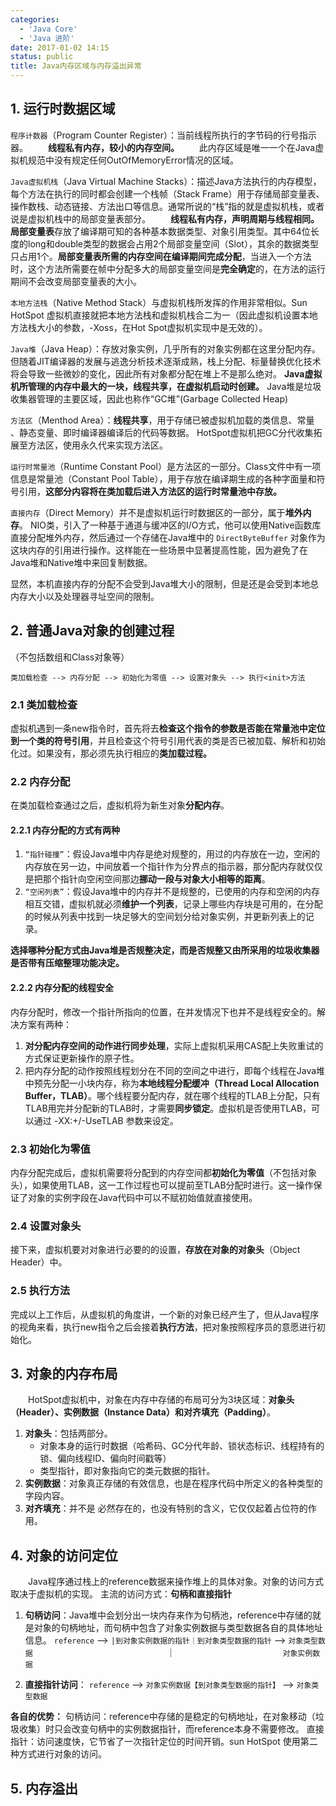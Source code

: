 ```yaml
---
categories:
  - 'Java Core'
  - 'Java 进阶'
date: 2017-01-02 14:15
status: public
title: Java内存区域与内存溢出异常
---
```


## 1. 运行时数据区域
``程序计数器``（Program Counter Register）：当前线程所执行的字节码的行号指示器。
　　**线程私有内存，较小的内存空间。**
　　此内存区域是唯一一个在Java虚拟机规范中没有规定任何OutOfMemoryError情况的区域。



``Java虚拟机栈``（Java Virtual Machine Stacks）：描述Java方法执行的内存模型，每个方法在执行的同时都会创建一个栈帧（Stack Frame）用于存储局部变量表、操作数栈、动态链接、方法出口等信息。通常所说的“栈”指的就是虚拟机栈，或者说是虚拟机栈中的局部变量表部分。
　　**线程私有内存，声明周期与线程相同。**
　　**局部变量表**存放了编译期可知的各种基本数据类型、对象引用类型。其中64位长度的long和double类型的数据会占用2个局部变量空间（Slot），其余的数据类型只占用1个。**局部变量表所需的内存空间在编译期间完成分配**，当进入一个方法时，这个方法所需要在帧中分配多大的局部变量空间是**完全确定**的，在方法的运行期间不会改变局部变量表的大小。



``本地方法栈``（Native Method Stack）与虚拟机栈所发挥的作用非常相似。Sun HotSpot 虚拟机直接就把本地方法栈和虚拟机栈合二为一（因此虚拟机设置本地方法栈大小的参数，-Xoss，在Hot Spot虚拟机实现中是无效的）。



``Java堆``（Java Heap）：存放对象实例，几乎所有的对象实例都在这里分配内存。但随着JIT编译器的发展与逃逸分析技术逐渐成熟，栈上分配、标量替换优化技术将会导致一些微妙的变化，因此所有对象都分配在堆上不是那么绝对。
**Java虚拟机所管理的内存中最大的一块，线程共享，在虚拟机启动时创建。**
Java堆是垃圾收集器管理的主要区域，因此也称作“GC堆”(Garbage Collected Heap)



``方法区``（Menthod Area）：**线程共享**，用于存储已被虚拟机加载的类信息、常量 、静态变量、即时编译器编译后的代码等数据。
HotSpot虚拟机把GC分代收集拓展至方法区，使用永久代来实现方法区。



``运行时常量池``（Runtime Constant Pool）是方法区的一部分。Class文件中有一项信息是常量池（Constant Pool Table），用于存放在编译期生成的各种字面量和符号引用，**这部分内容将在类加载后进入方法区的运行时常量池中存放。**



``直接内存``（Direct Memory）并不是虚拟机运行时数据区的一部分，属于**堆外内存**。
NIO类，引入了一种基于通道与缓冲区的I/O方式，他可以使用Native函数库直接分配堆外内存，然后通过一个存储在Java堆中的 ``DirectByteBuffer`` 对象作为这块内存的引用进行操作。这样能在一些场景中显著提高性能，因为避免了在Java堆和Native堆中来回复制数据。

显然，本机直接内存的分配不会受到Java堆大小的限制，但是还是会受到本地总内存大小以及处理器寻址空间的限制。



## 2. 普通Java对象的创建过程

（不包括数组和Class对象等）

``类加载检查 --> 内存分配 --> 初始化为零值 --> 设置对象头 --> 执行<init>方法``

### 2.1 类加载检查

虚拟机遇到一条new指令时，首先将去**检查这个指令的参数是否能在常量池中定位到一个类的符号引用**，并且检查这个符号引用代表的类是否已被加载、解析和初始化过。如果没有，那必须先执行相应的**类加载过程。**



### 2.2 内存分配

在类加载检查通过之后，虚拟机将为新生对象**分配内存**。

#### 2.2.1 内存分配的方式有两种

1. ``“指针碰撞”``：假设Java堆中内存是绝对规整的，用过的内存放在一边，空闲的内存放在另一边，中间放着一个指针作为分界点的指示器，那分配内存就仅仅是把那个指针向空闲空间那边**挪动一段与对象大小相等的距离**。
2. ``“空闲列表”``：假设Java堆中的内存并不是规整的，已使用的内存和空闲的内存相互交错，虚拟机就必须**维护一个列表**，记录上哪些内存块是可用的，在分配的时候从列表中找到一块足够大的空间划分给对象实例，并更新列表上的记录。

**选择哪种分配方式由Java堆是否规整决定，而是否规整又由所采用的垃圾收集器是否带有压缩整理功能决定。**



#### 2.2.2 内存分配的线程安全

内存分配时，修改一个指针所指向的位置，在并发情况下也并不是线程安全的。解决方案有两种：

1. **对分配内存空间的动作进行同步处理**，实际上虚拟机采用CAS配上失败重试的方式保证更新操作的原子性。
2. 把内存分配的动作按照线程划分在不同的空间之中进行，即每个线程在Java堆中预先分配一小块内存，称为**本地线程分配缓冲（Thread Local Allocation Buffer，TLAB）**。哪个线程要分配内存，就在哪个线程的TLAB上分配，只有TLAB用完并分配新的TLAB时，才需要**同步锁定**。虚拟机是否使用TLAB，可以通过 -XX:+/-UseTLAB 参数来设定。



### 2.3 初始化为零值

内存分配完成后，虚拟机需要将分配到的内存空间都**初始化为零值**（不包括对象头），如果使用TLAB，这一工作过程也可以提前至TLAB分配时进行。这一操作保证了对象的实例字段在Java代码中可以不赋初始值就直接使用。



### 2.4 设置对象头

接下来，虚拟机要对对象进行必要的的设置，**存放在对象的对象头**（Object Header）中。



### 2.5 执行<init>方法

完成以上工作后，从虚拟机的角度讲，一个新的对象已经产生了，但从Java程序的视角来看，执行new指令之后会接着**执行<init>方法**，把对象按照程序员的意愿进行初始化。



## 3. 对象的内存布局

　　HotSpot虚拟机中，对象在内存中存储的布局可分为3块区域：**对象头（Header）、实例数据（Instance Data）和对齐填充（Padding）**。

1. **对象头**：包括两部分。
    - 对象本身的运行时数据（哈希码、GC分代年龄、锁状态标识、线程持有的锁、偏向线程ID、偏向时间戳等）
    - 类型指针，即对象指向它的类元数据的指针。
2. **实例数据**：对象真正存储的有效信息，也是在程序代码中所定义的各种类型的字段内容。
3. **对齐填充**：并不是 必然存在的，也没有特别的含义，它仅仅起着占位符的作用。




## 4. 对象的访问定位

　　Java程序通过栈上的reference数据来操作堆上的具体对象。对象的访问方式取决于虚拟机的实现。
主流的访问方式：**句柄和直接指针**
1. **句柄访问**：Java堆中会划分出一块内存来作为句柄池，reference中存储的就是对象的句柄地址，而句柄中包含了对象实例数据与类型数据各自的具体地址信息。
   ``reference`` --> ``|到对象实例数据的指针｜到对象类型数据的指针`` -->  ``对象类型数据``
   　　　　　　　　　　　　　　　｜
   　　　　　　　　　　　　``对象实例数据``

2. **直接指针访问**：
   ``reference``  -->  ``对象实例数据【到对象类型数据的指针】`` -->  ``对象类型数据``

**各自的优势：**
句柄访问：reference中存储的是稳定的句柄地址，在对象移动（垃圾收集）时只会改变句柄中的实例数据指针，而reference本身不需要修改。
直接指针：访问速度快，它节省了一次指针定位的时间开销。sun HotSpot 使用第二种方式进行对象的访问。



## 5. 内存溢出

